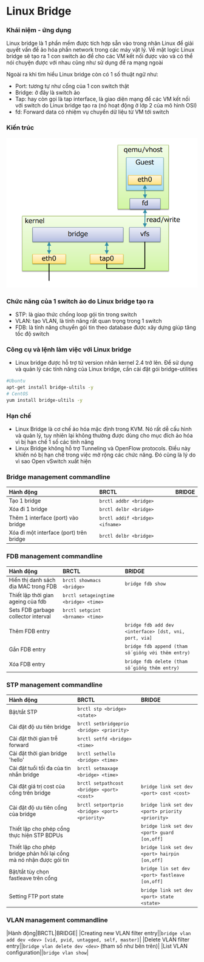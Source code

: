 # Linux Bridge

### Khái niệm - ứng dụng

Linux bridge là 1 phần mềm được tích hợp sẵn vào trong nhân Linux để giải quyết vấn đề ảo hóa phần network trong các máy vật lý. Về mặt logic Linux bridge sẽ tạo ra 1 con switch ảo để cho các VM kết nối được vào và có thể nói chuyện được với nhau cũng như sử dụng để ra mạng ngoài

Ngoài ra khi tìm hiểu Linux bridge còn có 1 số thuật ngữ như:
- Port: tương tự như cổng của 1 con switch thật
- Bridge: ở đây là switch ảo 
- Tap: hay còn gọi là tap interface, là giao diện mạng để các VM kết nối với switch do Linux bridge tạo ra (nó hoạt động ở lớp 2 của mô hình OSI)
- fd: Forward data có nhiệm vụ chuyển dữ liệu từ VM tới switch

### Kiến trúc

![](./images/kientruc.png)

### Chức năng của 1 switch ảo do Linux bridge tạo ra

- STP: là giao thức chống loop gói tin trong switch
- VLAN: tạo VLAN, là tính năng rất quan trọng trong 1 switch
- FDB: là tính năng chuyển gói tin theo database được xây dựng giúp tăng tốc độ switch

### Công cụ và lệnh làm việc với Linux bridge

- Linux bridge được hỗ trợ từ version nhân kernel 2.4 trở lên. Để sử dụng và quản lý các tính năng của Linux bridge, cần cài đặt gói bridge-utilities

```sh
#Ubuntu
apt-get install bridge-ultils -y
# CentOS
yum install bridge-ultils -y
```

### Hạn chế

- Linux Bridge là cơ chế ảo hóa mặc định trong KVM. Nó rất dễ cấu hình và quản lý, tuy nhiên lại không thường được dùng cho mục đích ảo hóa vì bị hạn chế 1 số các tính năng
- Linux Bridge không hỗ trợ Tunneling và OpenFlow protocols. Điều này khiến nó bị hạn chế trong việc mở rộng các chức năng. Đó cũng là lý do vì sao Open vSwitch xuất hiện

### Bridge management commandline

|Hành động|BRCTL|BRIDGE|
|:-|:-|:-|
|Tạo 1 bridge|```brctl addbr <bridge>```||
|Xóa đi 1 bridge|```brctl delbr <bridge>```||
|Thêm 1 interface (port) vào bridge|```brctl addif <bridge> <ifname>```||
|Xóa đi một interface (port) trên bridge|```brctl delbr <bridge>```||

### FDB management commandline

|Hành động|BRCTL|BRIDGE|
|:-|:-|:-|
|Hiển thị danh sách địa MAC trong FDB|```brctl showmacs <bridge>```|```bridge fdb show```|
|Thiết lập thời gian ageing của fdb|```brctl setageingtime <bridge> <time>```||
|Sets FDB garbage collector interval|```brctl setgcint <brname> <time>```||
|Thêm FDB entry||```bridge fdb add dev <interface> [dst, vni, port, via]```|
|Gắn FDB entry||```bridge fdb append (tham số giống với thêm entry)```|
|Xóa FDB entry||```bridge fdb delete (tham số giống thêm entry)```|

### STP management commandline

|Hành động|BRCTL|BRIDGE|
|:-|:-|:-|
|Bật/tắt STP|```brctl stp <bridge> <state>```||
|Cài đặt độ ưu tiên bridge|```brctl setbridgeprio <bridge> <priority>```||
|Cài đặt thời gian trễ forward|```brctl setfd <bridge> <time>```||
|Cài đặt thời gian bridge 'hello'|```brctl sethello <bridge> <time>```||
|Cài đặt tuổi tối đa của tin nhắn bridge|```brctl setmaxage <bridge> <time>```||
|Cài đặt giá trị cost của cổng trên bridge|```brctl setpathcost <bridge> <port> <cost>```|```bridge link set dev <port> cost <cost>```|
|Cài đặt độ ưu tiên cổng của bridge|```brctl setportprio <bridge> <port> <priority>```|```bridge link set dev <port> priority <priority>```|
|Thiết lập cho phép cổng thực hiện STP BDPUs||```bridge link set dev <port> guard [on,off]```|
|Thiết lập cho phép bridge phản hồi lại cổng mà nó nhận được gói tin||```bridge link set dev <port> hairpin [on,off]```|
|Bật/tắt tùy chọn fastleave trên cổng||```bridge lin set dev <port> fastleave [on,off]```|
|Setting FTP port state||```bridge link set dev <port> state <state>```|

### VLAN management commandline

|Hành động|BRCTL|BRIDGE|
|Creating new VLAN filter entry||```bridge vlan add dev <dev> [vid, pvid, untagged, self, master]```|
|Delete VLAN filter entry||```bridge vlan delete dev <dev>``` (tham số như bên trên)|
|List VLAN configuration||```bridge vlan show```|